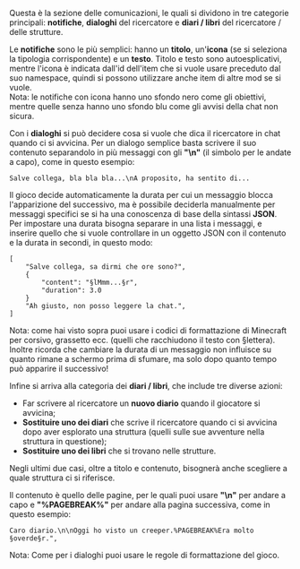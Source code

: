 Questa è la sezione delle comunicazioni, le quali si dividono in tre categorie principali: **notifiche**, **dialoghi** del ricercatore e **diari / libri** del ricercatore / delle strutture.

Le **notifiche** sono le più semplici: hanno un **titolo**, un'**icona** (se si seleziona la tipologia corrispondente) e un **testo**. Titolo e testo sono autoesplicativi, mentre l'icona è indicata dall'id dell'item che si vuole usare preceduto dal suo namespace, quindi si possono utilizzare anche item di altre mod se si vuole.  
Nota: le notifiche con icona hanno uno sfondo nero come gli obiettivi, mentre quelle senza hanno uno sfondo blu come gli avvisi della chat non sicura.

Con i **dialoghi** si può decidere cosa si vuole che dica il ricercatore in chat quando ci si avvicina. Per un dialogo semplice basta scrivere il suo contenuto separandolo in più messaggi con gli **"\\n"** (il simbolo per le andate a capo), come in questo esempio:

    Salve collega, bla bla bla...\nA proposito, ha sentito di...

Il gioco decide automaticamente la durata per cui un messaggio blocca l'apparizione del successivo, ma è possibile deciderla manualmente per messaggi specifici se si ha una conoscenza di base della sintassi **JSON**.  
Per impostare una durata bisogna separare in una lista i messaggi, e inserire quello che si vuole controllare in un oggetto JSON con il contenuto e la durata in secondi, in questo modo:

    [
        "Salve collega, sa dirmi che ore sono?",
        {
            "content": "§lMmm...§r",
            "duration": 3.0
        }
        "Ah giusto, non posso leggere la chat.",
    ]

Nota: come hai visto sopra puoi usare i codici di formattazione di Minecraft per corsivo, grassetto ecc. (quelli che racchiudono il testo con §lettera). Inoltre ricorda che cambiare la durata di un messaggio non influisce su quanto rimane a schermo prima di sfumare, ma solo dopo quanto tempo può apparire il successivo!

Infine si arriva alla categoria dei **diari / libri**, che include tre diverse azioni:

*   Far scrivere al ricercatore un **nuovo diario** quando il giocatore si avvicina;
*   **Sostituire uno dei diari** che scrive il ricercatore quando ci si avvicina dopo aver esplorato una struttura (quelli sulle sue avventure nella struttura in questione);
*   **Sostituire uno dei libri** che si trovano nelle strutture.

Negli ultimi due casi, oltre a titolo e contenuto, bisognerà anche scegliere a quale struttura ci si riferisce.

Il contenuto è quello delle pagine, per le quali puoi usare **"\\n"** per andare a capo e **"%PAGEBREAK%"** per andare alla pagina successiva, come in questo esempio:

    Caro diario.\n\nOggi ho visto un creeper.%PAGEBREAK%Era molto §overde§r.",

Nota: Come per i dialoghi puoi usare le regole di formattazione del gioco.